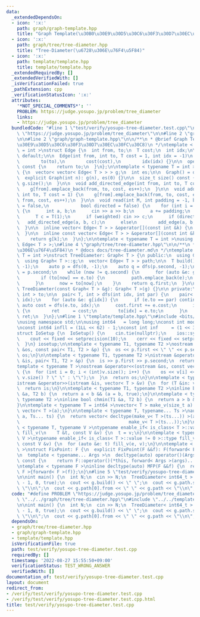```yaml
---
data:
  _extendedDependsOn:
  - icon: ':x:'
    path: graph/graph-template.hpp
    title: "Graph Template(\u30B0\u30E9\u30D5\u30C6\u30F3\u30D7\u30EC\u30FC\u30C8)"
  - icon: ':x:'
    path: graph/tree/tree-diameter.hpp
    title: "Tree-Diameter(\u6728\u306E\u76F4\u5F84)"
  - icon: ':x:'
    path: template/template.hpp
    title: template/template.hpp
  _extendedRequiredBy: []
  _extendedVerifiedWith: []
  _isVerificationFailed: true
  _pathExtension: cpp
  _verificationStatusIcon: ':x:'
  attributes:
    '*NOT_SPECIAL_COMMENTS*': ''
    PROBLEM: https://judge.yosupo.jp/problem/tree_diameter
    links:
    - https://judge.yosupo.jp/problem/tree_diameter
  bundledCode: "#line 1 \"test/verify/yosupo-tree-diameter.test.cpp\"\n#define PROBLEM\
    \ \"https://judge.yosupo.jp/problem/tree_diameter\"\n\n#line 2 \"graph/tree/tree-diameter.hpp\"\
    \n\n#line 2 \"graph/graph-template.hpp\"\n\n/**\n * @brief Graph Template(\u30B0\
    \u30E9\u30D5\u30C6\u30F3\u30D7\u30EC\u30FC\u30C8)\n */\ntemplate < typename T\
    \ = int >\nstruct Edge {\n  int from, to;\n  T cost;\n  int idx;\n\n  Edge() =\
    \ default;\n\n  Edge(int from, int to, T cost = 1, int idx = -1)\n      : from(from),\n\
    \        to(to),\n        cost(cost),\n        idx(idx) {}\n\n  operator int()\
    \ const {\n    return to;\n  }\n};\n\ntemplate < typename T = int >\nstruct Graph\
    \ {\n  vector< vector< Edge< T > > > g;\n  int es;\n\n  Graph() = default;\n\n\
    \  explicit Graph(int n): g(n), es(0) {}\n\n  size_t size() const {\n    return\
    \ g.size();\n  }\n\n  void add_directed_edge(int from, int to, T cost = 1) {\n\
    \    g[from].emplace_back(from, to, cost, es++);\n  }\n\n  void add_edge(int from,\
    \ int to, T cost = 1) {\n    g[from].emplace_back(from, to, cost, es);\n    g[to].emplace_back(to,\
    \ from, cost, es++);\n  }\n\n  void read(int M, int padding = -1, bool weighted\
    \ = false,\n            bool directed = false) {\n    for (int i = 0; i < M; i++)\
    \ {\n      int a, b;\n      cin >> a >> b;\n      a += padding;\n      b += padding;\n\
    \      T c = T(1);\n      if (weighted) cin >> c;\n      if (directed)\n     \
    \   add_directed_edge(a, b, c);\n      else\n        add_edge(a, b, c);\n    }\n\
    \  }\n\n  inline vector< Edge< T > > &operator[](const int &k) {\n    return g[k];\n\
    \  }\n\n  inline const vector< Edge< T > > &operator[](const int &k) const {\n\
    \    return g[k];\n  }\n};\n\ntemplate < typename T = int >\nusing Edges = vector<\
    \ Edge< T > >;\n#line 4 \"graph/tree/tree-diameter.hpp\"\n\n/**\n * @brief Tree-Diameter(\u6728\
    \u306E\u76F4\u5F84)\n * @docs docs/tree-diameter.md\n */\ntemplate < typename\
    \ T = int >\nstruct TreeDiameter: Graph< T > {\n public:\n  using Graph< T >::Graph;\n\
    \  using Graph< T >::g;\n  vector< Edge< T > > path;\n\n  T build() {\n    to.assign(g.size(),\
    \ -1);\n    auto p = dfs(0, -1);\n    auto q = dfs(p.second, -1);\n\n    int now\
    \ = p.second;\n    while (now != q.second) {\n      for (auto &e: g[now]) {\n\
    \        if (to[now] == e.to) {\n          path.emplace_back(e);\n        }\n\
    \      }\n      now = to[now];\n    }\n    return q.first;\n  }\n\n  explicit\
    \ TreeDiameter(const Graph< T > &g): Graph< T >(g) {}\n\n private:\n  vector<\
    \ int > to;\n\n  pair< T, int > dfs(int idx, int par) {\n    pair< T, int > ret(0,\
    \ idx);\n    for (auto &e: g[idx]) {\n      if (e.to == par) continue;\n     \
    \ auto cost = dfs(e.to, idx);\n      cost.first += e.cost;\n      if (ret < cost)\
    \ {\n        ret     = cost;\n        to[idx] = e.to;\n      }\n    }\n    return\
    \ ret;\n  }\n};\n#line 1 \"template/template.hpp\"\n#include <bits/stdc++.h>\n\
    \nusing namespace std;\n\nusing int64   = long long;\nconst int mod = 1e9 + 7;\n\
    \nconst int64 infll = (1LL << 62) - 1;\nconst int inf     = (1 << 30) - 1;\n\n\
    struct IoSetup {\n  IoSetup() {\n    cin.tie(nullptr);\n    ios::sync_with_stdio(false);\n\
    \    cout << fixed << setprecision(10);\n    cerr << fixed << setprecision(10);\n\
    \  }\n} iosetup;\n\ntemplate < typename T1, typename T2 >\nostream &operator<<(ostream\
    \ &os, const pair< T1, T2 > &p) {\n  os << p.first << \" \" << p.second;\n  return\
    \ os;\n}\n\ntemplate < typename T1, typename T2 >\nistream &operator>>(istream\
    \ &is, pair< T1, T2 > &p) {\n  is >> p.first >> p.second;\n  return is;\n}\n\n\
    template < typename T >\nostream &operator<<(ostream &os, const vector< T > &v)\
    \ {\n  for (int i = 0; i < (int)v.size(); i++) {\n    os << v[i] << (i + 1 !=\
    \ v.size() ? \" \" : \"\");\n  }\n  return os;\n}\n\ntemplate < typename T >\n\
    istream &operator>>(istream &is, vector< T > &v) {\n  for (T &in: v) is >> in;\n\
    \  return is;\n}\n\ntemplate < typename T1, typename T2 >\ninline bool chmax(T1\
    \ &a, T2 b) {\n  return a < b && (a = b, true);\n}\n\ntemplate < typename T1,\
    \ typename T2 >\ninline bool chmin(T1 &a, T2 b) {\n  return a > b && (a = b, true);\n\
    }\n\ntemplate < typename T = int64 >\nvector< T > make_v(size_t a) {\n  return\
    \ vector< T >(a);\n}\n\ntemplate < typename T, typename... Ts >\nauto make_v(size_t\
    \ a, Ts... ts) {\n  return vector< decltype(make_v< T >(ts...)) >(a,\n       \
    \                                         make_v< T >(ts...));\n}\n\ntemplate\
    \ < typename T, typename V >\ntypename enable_if< is_class< T >::value == 0 >::type\
    \ fill_v(\n    T &t, const V &v) {\n  t = v;\n}\n\ntemplate < typename T, typename\
    \ V >\ntypename enable_if< is_class< T >::value != 0 >::type fill_v(\n    T &t,\
    \ const V &v) {\n  for (auto &e: t) fill_v(e, v);\n}\n\ntemplate < typename F\
    \ >\nstruct FixPoint: F {\n  explicit FixPoint(F &&f): F(forward< F >(f)) {}\n\
    \n  template < typename... Args >\n  decltype(auto) operator()(Args &&...args)\
    \ const {\n    return F::operator()(*this, forward< Args >(args)...);\n  }\n};\n\
    \ntemplate < typename F >\ninline decltype(auto) MFP(F &&f) {\n  return FixPoint<\
    \ F >{forward< F >(f)};\n}\n#line 5 \"test/verify/yosupo-tree-diameter.test.cpp\"\
    \n\nint main() {\n  int N;\n  cin >> N;\n  TreeDiameter< int64_t > g(N);\n  g.read(N\
    \ - 1, 0, true);\n  cout << g.build() << \" \";\n  cout << g.path.size() + 1 <<\
    \ \"\\n\";\n  cout << g.path[0].from << \" \" << g.path << \"\\n\";\n}\n"
  code: "#define PROBLEM \"https://judge.yosupo.jp/problem/tree_diameter\"\n\n#include\
    \ \"../../graph/tree/tree-diameter.hpp\"\n#include \"../../template/template.hpp\"\
    \n\nint main() {\n  int N;\n  cin >> N;\n  TreeDiameter< int64_t > g(N);\n  g.read(N\
    \ - 1, 0, true);\n  cout << g.build() << \" \";\n  cout << g.path.size() + 1 <<\
    \ \"\\n\";\n  cout << g.path[0].from << \" \" << g.path << \"\\n\";\n}\n"
  dependsOn:
  - graph/tree/tree-diameter.hpp
  - graph/graph-template.hpp
  - template/template.hpp
  isVerificationFile: true
  path: test/verify/yosupo-tree-diameter.test.cpp
  requiredBy: []
  timestamp: '2022-08-27 15:55:50+09:00'
  verificationStatus: TEST_WRONG_ANSWER
  verifiedWith: []
documentation_of: test/verify/yosupo-tree-diameter.test.cpp
layout: document
redirect_from:
- /verify/test/verify/yosupo-tree-diameter.test.cpp
- /verify/test/verify/yosupo-tree-diameter.test.cpp.html
title: test/verify/yosupo-tree-diameter.test.cpp
---
```

